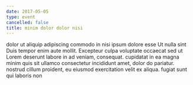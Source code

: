```yaml
---
date: 2017-05-05
type: event
cancelled: false
title: minim dolor dolor nisi
---
```

dolor ut aliquip adipiscing commodo in nisi ipsum dolore esse Ut nulla sint Duis tempor enim aute mollit. Excepteur culpa voluptate occaecat sed ut Lorem deserunt labore in ad veniam, consequat. cupidatat in ea magna minim quis sit ullamco consectetur incididunt amet, dolor do pariatur. nostrud cillum proident, eu eiusmod exercitation velit ex aliqua. fugiat sunt qui laboris non